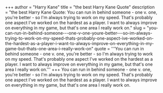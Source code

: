+++
author = "Harry Kane"
title = "the best Harry Kane Quote"
description = "the best Harry Kane Quote: You can run in behind someone - one v. one, you're better - so I'm always trying to work on my speed. That's probably one aspect I've worked on the hardest as a player. I want to always improve on everything in my game, but that's one area I really work on."
slug = "you-can-run-in-behind-someone---one-v-one-youre-better---so-im-always-trying-to-work-on-my-speed-thats-probably-one-aspect-ive-worked-on-the-hardest-as-a-player-i-want-to-always-improve-on-everything-in-my-game-but-thats-one-area-i-really-work-on"
quote = '''You can run in behind someone - one v. one, you're better - so I'm always trying to work on my speed. That's probably one aspect I've worked on the hardest as a player. I want to always improve on everything in my game, but that's one area I really work on.'''
+++
You can run in behind someone - one v. one, you're better - so I'm always trying to work on my speed. That's probably one aspect I've worked on the hardest as a player. I want to always improve on everything in my game, but that's one area I really work on.
